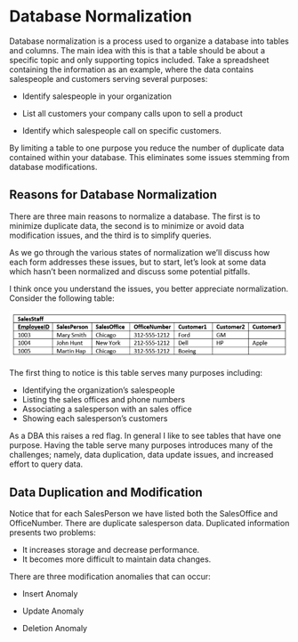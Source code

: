# Database Normalization

Database normalization is a process used to organize a database into tables and columns.  The main idea with this is that a table should be about a specific topic and only supporting topics included. Take a spreadsheet containing the information as an example, where the data contains salespeople and customers serving several purposes:

* Identify salespeople in your organization

* List all customers your company calls upon to sell a product

* Identify which salespeople call on specific customers.

By limiting a table to one purpose you reduce the number of duplicate data contained within your database. This eliminates some issues stemming from database modifications.

## Reasons for Database Normalization

There are three main reasons to normalize a database.  The first is to minimize duplicate data, the second is to minimize or avoid data modification issues, and the third is to simplify queries. 

As we go through the various states of normalization we’ll discuss how each form addresses these issues, but to start, let’s look at some data which hasn’t been normalized and discuss some potential pitfalls. 

I think once you understand the issues, you better appreciate normalization. Consider the following table:


![float](img/class-13/table.png)

The first thing to notice is this table serves many purposes including:

- Identifying the organization’s salespeople
- Listing the sales offices and phone numbers
- Associating a salesperson with an sales office
- Showing each salesperson’s customers

As a DBA this raises a red flag.  In general I like to see tables that have one purpose.  Having the table serve many purposes introduces many of the challenges; namely, data duplication, data update issues, and increased effort to query data.

## Data Duplication and Modification 

Notice that for each SalesPerson we have listed both the SalesOffice and OfficeNumber. There are duplicate salesperson data. Duplicated information presents two problems:

* It increases storage and decrease performance.
* It becomes more difficult to maintain data changes.

There are three modification anomalies that can occur:

* Insert Anomaly

* Update Anomaly

* Deletion Anomaly